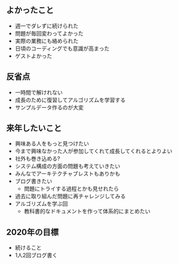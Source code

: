 ## よかったこと
- 週一でダレずに続けられた
- 問題が毎回変わってよかった
- 実際の業務にも絡められた
- 日頃のコーディングでも意識が高まった
- ゲストよかった

## 反省点
- 一時間で解けれない
- 成長のために復習してアルゴリズムを学習する
- サンプルデータ作るのが大変

## 来年したいこと
- 興味ある人をもっと見つけたい
- 今まで興味なかった人が参加してくれて成長してくれるとよりよい
- 社外も巻き込める?
- システム構成の方面の問題も考えていきたい
- みんなでアーキテクチャブレストもありかも
- ブログ書きたい
  - 問題にトライする過程とかも見せれたら
- 過去に取り組んだ問題に再チャレンジしてみる
- アルゴリズムを学ぶ回
  - 教科書的なドキュメントを作って体系的にまとめたい

## 2020年の目標
- 続けること
- 1人2回ブログ書く
